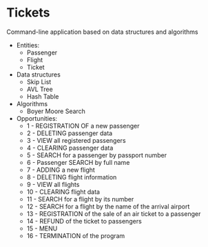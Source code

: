 # Tickets
Command-line application based on data structures and algorithms  

* Entities:
  * Passenger
  * Flight
  * Ticket  
* Data structures
  * Skip List
  * AVL Tree
  * Hash Table
* Algorithms
  * Boyer Moore Search
* Opportunities:  
  * 1 - REGISTRATION OF a new passenger  
  * 2 - DELETING passenger data  
  * 3 - VIEW all registered passengers
  * 4 - CLEARING passenger data
  * 5 - SEARCH for a passenger by passport number
  * 6 - Passenger SEARCH by full name
  * 7 - ADDING a new flight
  * 8 - DELETING flight information
  * 9 - VIEW all flights
  * 10 - CLEARING flight data
  * 11 - SEARCH for a flight by its number
  * 12 - SEARCH for a flight by the name of the arrival airport
  * 13 - REGISTRATION of the sale of an air ticket to a passenger
  * 14 - REFUND of the ticket to passengers
  * 15 - MENU
  * 16 - TERMINATION of the program
